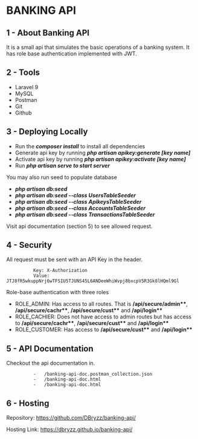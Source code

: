 # BANKING API

## 1 - About Banking API

It is a small api that simulates the basic operations of a banking system. It has role base authentication implemented with JWT.

## 2 - Tools

-   Laravel 9
-   MySQL
-   Postman
-   Git
-   Github

## 3 - Deploying Locally

-   Run the **_composer install_** to install all dependencies
-   Generate api key by running **_php artisan apikey:generate [key name]_**
-   Activate api key by running **_php artisan apikey:activate [key name]_**
-   Run **_php artisan serve to start server_**

You may also run seed to populate database

-   **_php artisan db:seed_**
-   **_php artisan db:seed --class UsersTableSeeder_**
-   **_php artisan db:seed --class ApikeysTableSeeder_**
-   **_php artisan db:seed --class AccountsTableSeeder_**
-   **_php artisan db:seed --class TransactionsTableSeeder_**

Visit api documentation (section 5) to see allowed request.

## 4 - Security

All request must be sent with an API Key in the header.

              Key: X-Authorization
              Value: JTJ8fR5wkuppNrj6wTFSIU5TJUNS45L6ANDeeWhiWvpj8bxcpV5R3Gk8lHQml9Gl

Role-base authentication with three roles

-   ROLE_ADMIN: Has access to all routes. That is **/api/secure/admin\*\***, **/api/secure/cachr\*\***, **/api/secure/cust\*\*** and **/api/login\*\***
-   ROLE_CACHIER: Does not have access to admin routes but has access to **/api/secure/cachr\*\***, **/api/secure/cust\*\*** and **/api/login\*\***
-   ROLE_CUSTOMER: Has access to **/api/secure/cust\*\*** and **/api/login\*\***

## 5 - API Documentation

Checkout the api documentation in.

              -   /banking-api-doc.postman_collection.json
              -   /banking-api-doc.html
              -   /banking-api-doc.html

## 6 - Hosting

Repository: https://github.com/DBryzz/banking-api/

Hosting Link: https://dbryzz.github.io/banking-api/
